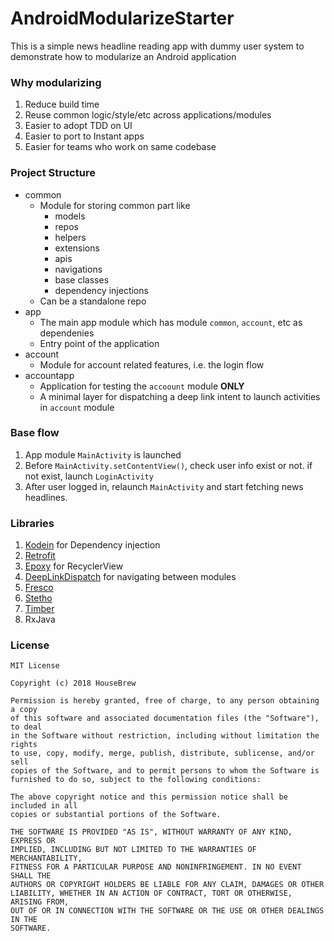 # AndroidModularizeStarter

This is a simple news headline reading app with dummy user system to demonstrate how to modularize an Android application

### Why modularizing

1. Reduce build time
2. Reuse common logic/style/etc across applications/modules
3. Easier to adopt TDD on UI
4. Easier to port to Instant apps
5. Easier for teams who work on same codebase

### Project Structure

- common
  - Module for storing common part like
    - models
    - repos
    - helpers
    - extensions
    - apis
    - navigations
    - base classes
    - dependency injections
  - Can be a standalone repo
- app
  - The main app module which has module `common`, `account`, etc as dependenies
  - Entry point of the application
- account
  - Module for account related features, i.e. the login flow
- accountapp
  - Application for testing the `accoount` module **ONLY**
  - A minimal layer for dispatching a deep link intent to launch activities in `account` module

### Base flow

1. App module `MainActivity` is launched
2. Before `MainActivity.setContentView()`, check user info exist or not. if not exist, launch `LoginActivity`
3. After user logged in, relaunch `MainActivity` and start fetching news headlines.

### Libraries

1. [Kodein](https://github.com/Kodein-Framework/Kodein-DI) for Dependency injection
2. [Retrofit](http://square.github.io/retrofit/)
3. [Epoxy](https://github.com/airbnb/epoxy) for RecyclerView
4. [DeepLinkDispatch](https://github.com/airbnb/DeepLinkDispatch) for navigating between modules
5. [Fresco](http://frescolib.org)
6. [Stetho](http://facebook.github.io/stetho/)
7. [Timber](https://github.com/JakeWharton/timber)
8. RxJava

### License

```
MIT License

Copyright (c) 2018 HouseBrew

Permission is hereby granted, free of charge, to any person obtaining a copy
of this software and associated documentation files (the "Software"), to deal
in the Software without restriction, including without limitation the rights
to use, copy, modify, merge, publish, distribute, sublicense, and/or sell
copies of the Software, and to permit persons to whom the Software is
furnished to do so, subject to the following conditions:

The above copyright notice and this permission notice shall be included in all
copies or substantial portions of the Software.

THE SOFTWARE IS PROVIDED "AS IS", WITHOUT WARRANTY OF ANY KIND, EXPRESS OR
IMPLIED, INCLUDING BUT NOT LIMITED TO THE WARRANTIES OF MERCHANTABILITY,
FITNESS FOR A PARTICULAR PURPOSE AND NONINFRINGEMENT. IN NO EVENT SHALL THE
AUTHORS OR COPYRIGHT HOLDERS BE LIABLE FOR ANY CLAIM, DAMAGES OR OTHER
LIABILITY, WHETHER IN AN ACTION OF CONTRACT, TORT OR OTHERWISE, ARISING FROM,
OUT OF OR IN CONNECTION WITH THE SOFTWARE OR THE USE OR OTHER DEALINGS IN THE
SOFTWARE.
```

